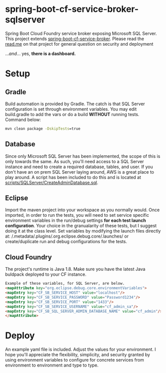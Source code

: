 spring-boot-cf-service-broker-sqlserver
=============================

Spring Boot Cloud Foundry service broker exposing Microsoft SQL Server. This project extends [spring-boot-cf-service-broker](https://github.com/cloudfoundry-community/spring-boot-cf-service-broker). Please read the [read.me](https://github.com/cloudfoundry-community/spring-boot-cf-service-broker/blob/master/README.md) on that project for general question on security and deployment

...*and*... yes, **there is a dashboard.**

# Setup
## Gradle
Build automation is provided by Gradle. The catch is that SQL Server configuration is set through environment variables. You may edit build.gradle to add the vars or do a build **WITHOUT** running tests. Command below:
```bat
mvn clean package -DskipTests=true
```
## Database
Since only Microsoft SQL Server has been implemented, the scope of this is only towards the same. As such, you'll need access to a SQL Server instance and need to create a required database, tables, and user. If you don't have an on prem SQL Server laying around, AWS is a great place to play around. A script has been included to do this and is located at [scripts/SQLServer/CreateAdminDatabase.sql](https://github.com/csvoboda-pivotal/spring-boot-cf-uni-java-broker/blob/master/Scripts/SQLServer/CreateAdminDatabase.sql).

## Eclipse
Import the maven project into your workspace as you normally would. Once imported, in order to run the tests, you will need to set service specific environment variables in the run/debug settings **for each test launch configuration**. Your choice in the granualarity of these tests, but I suggest doing it at the class level. Set variables by modifying the launch files directly at: <workspace>/.metadata/.plugins/.org.eclipse.debug.core/.launches/<runasfilename> or create/duplicate run and debug configurations for the tests.

## Cloud Foundry
The project's runtime is Java 1.8. Make sure you have the latest Java buldpack deployed to your CF instance.

```html
Example of these variables, for SQL Server, are below.
<mapAttribute key="org.eclipse.debug.core.environmentVariables">
<mapEntry key="CF_SB_SERVICE_HOST" value="localhost"/>
<mapEntry key="CF_SB_SERVICE_PASSWORD" value="Password1234"/>
<mapEntry key="CF_SB_SERVICE_PORT" value="1433"/>
<mapEntry key="CF_SB_SERVICE_USERNAME" value="cf_admin_sa"/>
<mapEntry key="CF_SB_SQL_SERVER_ADMIN_DATABASE_NAME" value="cf_admin"/>
</mapAttribute>
```
# Deploy
An example yaml file is included. Adjust the values for your environment. I hope you'll appreciate the flexibility, simplicity, and security granted by using environment variables to configure for concrete services from environment to environment and type to type.
